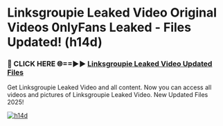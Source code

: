 # Linksgroupie Leaked Video Original Videos 0nlyFans Leaked - Files Updated! (h14d)

<h3>🔴 CLICK HERE 🌐==►► <a href="https://tinyurl.com/2jnfzry5" rel="nofollow">Linksgroupie Leaked Video Updated Files</a></h3>

Get Linksgroupie Leaked Video and all content. Now you can access all videos and pictures of Linksgroupie Leaked Video. New Updated Files 2025!

[![h14d](https://i.imgur.com/GyGTBgg.gif)](https://tinyurl.com/2jnfzry5)
